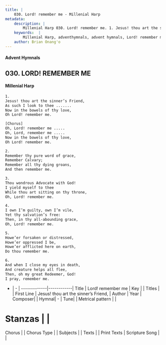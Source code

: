 ```yaml
---
title: |
    030. Lord! remember me - Millenial Harp
metadata:
    description: |
        Millenial Harp 030. Lord! remember me. 1. Jesus! thou art the sinner’s Friend, As such I look to thee ....... Now in the bowels of thy love, Oh Lord! remember me.
    keywords:  |
        Millenial Harp, adventhymnals, advent hymnals, Lord! remember me, Jesus! thou art the sinner’s Friend, . 
    author: Brian Onang'o
---
```

#### Advent Hymnals
## 030. LORD! REMEMBER ME
####  Millenial Harp
```txt
1. 
Jesus! thou art the sinner’s Friend, 
As such I look to thee ....... 
Now in the bowels of thy love, 
Oh Lord! remember me.

[Chorus] 
Oh, Lord! remember me ..... 
Oh, Lord, remember me ..... 
Now in the bowels of thy love, 
Oh Lord! remember me.

2. 
Remember thy pure word of grace, 
Remember Calvary; 
Remember all thy dying groans, 
And then remember me.

3. 
Thou wondrous Advocate with God! 
I yield myself to thee 
While thou art sitting on thy throne, 
Oh, Lord! remember me.

4. 
I own I’m guilty, own I’m vile, 
Yet thy salvation’s free: 
Then, in thy all-abounding grace, 
Oh, Lord! remember me.

5. 
Howe’er forsaken or distressed, 
Howe’er oppressed I be, 
Howe’er afflicted here on earth, 
Do thou remember me.

6. 
And when I close my eyes in death, 
And creature helps all flee, 
Then, oh my great Redeemer, God! 
I pray, remember me.
```
- |   -  |
-------------|------------|
Title | Lord! remember me |
Key |  |
Titles |  |
First Line | Jesus! thou art the sinner’s Friend,  |
Author | 
Year | 
Composer|  |
Hymnal|  - |
Tune|  |
Metrical pattern | |
# Stanzas |  |
Chorus |  |
Chorus Type |  |
Subjects |  |
Texts |  |
Print Texts | 
Scripture Song |  |
    
